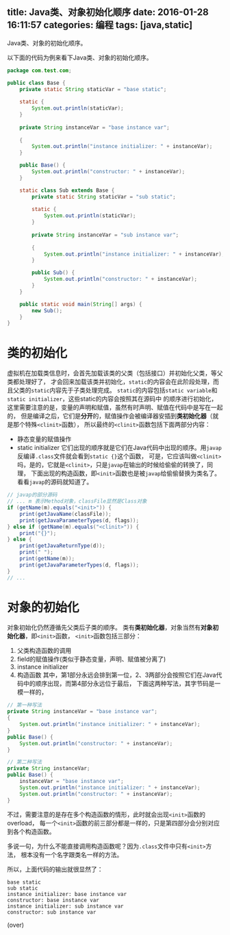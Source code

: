 ﻿title: Java类、对象初始化顺序
date: 2016-01-28 16:11:57
categories: 编程
tags: [java,static]
---
Java类、对象的初始化顺序。

<!-- more -->
以下面的代码为例来看下Java类、对象的初始化顺序。

```java
package com.test.com;

public class Base {
	private static String staticVar = "base static";
	
	static {
		System.out.println(staticVar);
	}
	
	private String instanceVar = "base instance var";
	
	{
		System.out.println("instance initializer: " + instanceVar);
	}

	public Base() {
		System.out.println("constructor: " + instanceVar);
	}

	static class Sub extends Base {
		private static String staticVar = "sub static";
		
		static {
			System.out.println(staticVar);
		}
		
		private String instanceVar = "sub instance var";
		
		{
			System.out.println("instance initializer: " + instanceVar);
		}

		public Sub() {
			System.out.println("constructor: " + instanceVar);
		}
	}

	public static void main(String[] args) {
		new Sub();
	}
}
```

# 类的初始化
虚拟机在加载类信息时，会首先加载该类的父类（包括接口）并初始化父类，等父类都处理好了，
才会回来加载该类并初始化，`static`的内容会在此阶段处理，而且父类的`static`内容先于子类处理完成。
`static`的内容包括`static variable`和`static initializer`，这些static的内容会按照其在源码中
的顺序进行初始化，这里需要注意的是，变量的声明和赋值，虽然有时声明、赋值在代码中是写在一起的，
但是编译之后，它们是**分开**的，赋值操作会被编译器安插到**类初始化器**（就是那个特殊`<clinit>`函数），
所以最终的`<clinit>`函数包括下面两部分内容：
- 静态变量的赋值操作
- static initializer
它们出现的顺序就是它们在Java代码中出现的顺序。用`javap`反编译`.class`文件就会看到`static {}`这个函数，
可是，它应该叫做`<clinit>`吗，是的，它就是`<clinit>`，只是`javap`在输出的时候给偷偷的转换了，同理，
下面出现的构造函数，即`<init>`函数也是被`javap`给偷偷替换为类名了。看看`javap`的源码就知道了。
```java
// javap的部分源码
// ... m 表示Method对象，classFile显然是Class对象
if (getName(m).equals("<init>")) {
    print(getJavaName(classFile));
    print(getJavaParameterTypes(d, flags));
} else if (getName(m).equals("<clinit>")) {
    print("{}");
} else {
    print(getJavaReturnType(d));
    print(" ");
    print(getName(m));
    print(getJavaParameterTypes(d, flags));
}
// ...
```

# 对象的初始化
对象初始化仍然遵循先父类后子类的顺序。
类有**类初始化器**，对象当然有**对象初始化器**，即`<init>`函数，
`<init>`函数包括三部分：
1. 父类构造函数的调用
2. field的赋值操作(类似于静态变量，声明、赋值被分离了)
3. instance initializer
4. 构造函数
其中，第1部分永远会排到第一位，2、3两部分会按照它们在Java代码中的顺序出现，而第4部分永远位于最后，
下面这两种写法，其字节码是一模一样的，
```java
// 第一种写法
private String instanceVar = "base instance var";
{
    System.out.println("instance initializer: " + instanceVar);
}
public Base() {
    System.out.println("constructor: " + instanceVar);
}

// 第二种写法
private String instanceVar;
public Base() {
    instanceVar = "base instance var";
    System.out.println("instance initializer: " + instanceVar);
    System.out.println("constructor: " + instanceVar);
}
```

不过，需要注意的是存在多个构造函数的情形，此时就会出现`<init>`函数的overload，
每一个`<init>`函数的前三部分都是一样的，只是第四部分会分别对应到各个构造函数。

多说一句，为什么不能直接调用构造函数呢？因为`.class`文件中只有`<init>`方法，
根本没有一个名字跟类名一样的方法。

所以，上面代码的输出就很显然了：
```
base static
sub static
instance initializer: base instance var
constructor: base instance var
instance initializer: sub instance var
constructor: sub instance var
```

(over)
